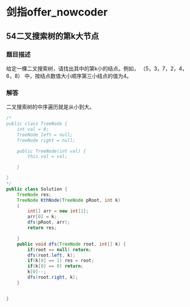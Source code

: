 # 剑指offer_nowcoder

## 54二叉搜索树的第k大节点

### 题目描述

给定一棵二叉搜索树，请找出其中的第k小的结点。例如， （5，3，7，2，4，6，8）    中，按结点数值大小顺序第三小结点的值为4。

### 解答

二叉搜索树的中序遍历就是从小到大。

```java
/*
public class TreeNode {
    int val = 0;
    TreeNode left = null;
    TreeNode right = null;

    public TreeNode(int val) {
        this.val = val;

    }

}
*/
public class Solution {
    TreeNode res;
    TreeNode KthNode(TreeNode pRoot, int k)
    {
        int[] arr = new int[1];
        arr[0] = k;
        dfs(pRoot, arr);
        return res;

    }
    public void dfs(TreeNode root, int[] k) {
        if(root == null) return;
        dfs(root.left, k);
        if(k[0] == 1) res = root;
        if(k[0] == 0) return;
        k[0]--;
        dfs(root.right, k);
    }


}
```
